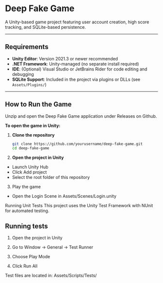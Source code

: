 # Deep Fake Game

A Unity-based game project featuring user account creation, high score tracking, and SQLite-based persistence.

---

## Requirements

- **Unity Editor**: Version 2021.3 or newer recommended
- **.NET Framework**: Unity-managed (no separate install required)
- **IDE**: (Optional) Visual Studio or JetBrains Rider for code editing and debugging
- **SQLite Support**: Included in the project via plugins or DLLs (see `Assets/Plugins/`)

---

## How to Run the Game

Unzip and open the Deep Fake Game application under Releases on Github. 

**To open the game in Unity:**

1. **Clone the repository**

   ```bash
   git clone https://github.com/yourusername/deep-fake-game.git
   cd deep-fake-game

2. **Open the project in Unity**
* Launch Unity Hub
* Click Add project
* Select the root folder of this repository

3. Play the game
*  Open the Login Scene in Assets/Scenes/Login.unity

Running Unit Tests
This project uses the Unity Test Framework with NUnit for automated testing.

## Running tests
1. Open the project in Unity

2. Go to Window → General → Test Runner

3. Choose Play Mode

4. Click Run All

Test files are located in:
Assets/Scripts/Tests/

